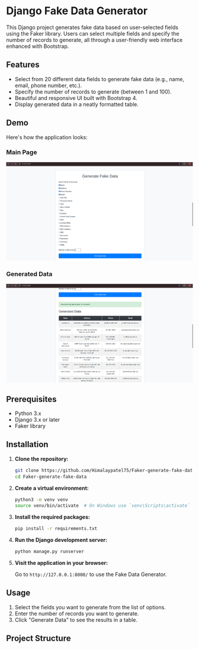 # Django Fake Data Generator

This Django project generates fake data based on user-selected fields using the Faker library. Users can select multiple fields and specify the number of records to generate, all through a user-friendly web interface enhanced with Bootstrap.

## Features

- Select from 20 different data fields to generate fake data (e.g., name, email, phone number, etc.).
- Specify the number of records to generate (between 1 and 100).
- Beautiful and responsive UI built with Bootstrap 4.
- Display generated data in a neatly formatted table.

## Demo

Here's how the application looks:

### Main Page
![Main Page](https://github.com/Himalaypatel75/Faker-generate-fake-data/blob/main/Screenshot%20from%202024-08-23%2022-48-09.png)

### Generated Data
![Generated Data](https://github.com/Himalaypatel75/Faker-generate-fake-data/blob/main/Screenshot%20from%202024-08-23%2022-48-16.png)

## Prerequisites

- Python 3.x
- Django 3.x or later
- Faker library

## Installation

1. **Clone the repository:**

    ```bash
    git clone https://github.com/Himalaypatel75/Faker-generate-fake-data.git
    cd Faker-generate-fake-data
    ```

2. **Create a virtual environment:**

    ```bash
    python3 -m venv venv
    source venv/bin/activate  # On Windows use `venv\Scripts\activate`
    ```

3. **Install the required packages:**

    ```bash
    pip install -r requirements.txt
    ```

4. **Run the Django development server:**

    ```bash
    python manage.py runserver
    ```

5. **Visit the application in your browser:**

    Go to `http://127.0.0.1:8000/` to use the Fake Data Generator.

## Usage

1. Select the fields you want to generate from the list of options.
2. Enter the number of records you want to generate.
3. Click "Generate Data" to see the results in a table.

## Project Structure

